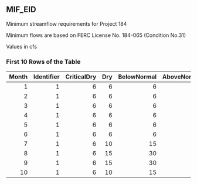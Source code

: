 ## MIF_EID
Minimum streamflow requirements for Project 184

Minimum flows are based on FERC License No. 184-065 (Condition No.31)

Values in cfs

### First 10 Rows of the Table
|   Month |   Identifier |   CriticalDry |   Dry |   BelowNormal |   AboveNormal |   Wet |   EOMCritical |   EOMDry |   EOMBelowNormal |   EOMAboveNormal |   EOMWet |
|--------:|-------------:|--------------:|------:|--------------:|--------------:|------:|--------------:|---------:|-----------------:|-----------------:|---------:|
|       1 |            1 |             6 |     6 |             6 |             6 |     6 |             0 |        0 |                0 |                0 |        0 |
|       2 |            1 |             6 |     6 |             6 |             6 |     6 |             0 |        0 |                0 |                0 |        0 |
|       3 |            1 |             6 |     6 |             6 |             6 |     6 |             0 |        0 |                0 |                0 |        0 |
|       4 |            1 |             6 |     6 |             6 |             6 |     6 |            30 |       43 |               63 |              101 |      101 |
|       5 |            1 |             6 |     6 |             6 |            10 |    10 |            24 |       37 |               57 |               95 |       95 |
|       6 |            1 |             6 |     6 |             6 |            15 |    15 |            18 |       31 |               51 |               85 |       85 |
|       7 |            1 |             6 |    10 |            15 |            25 |    25 |            12 |       25 |               45 |               70 |       70 |
|       8 |            1 |             6 |    15 |            30 |            45 |    45 |             6 |       15 |               30 |               45 |       45 |
|       9 |            1 |             6 |    15 |            30 |            40 |    40 |             0 |        0 |                0 |                0 |        0 |
|      10 |            1 |             6 |    10 |            15 |            20 |    20 |             0 |        0 |                0 |                0 |        0 |